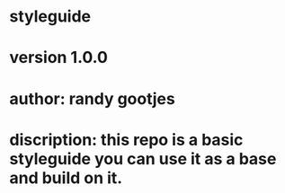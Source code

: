 # styleguide
# version 1.0.0

# author: randy gootjes
# discription: this repo is a basic styleguide you can use it as a base and build on it.

